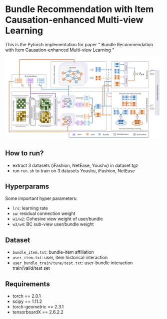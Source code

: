 # Bundle Recommendation with Item Causation-enhanced Multi-view Learning
This is the Pytorch implementation for paper " Bundle Recommendation with Item Causation-enhanced Multi-view Learning "

![model architecture](fig/math_model1_cropped-1.png)

## How to run?

- extract 3 datasets (iFashion, NetEase, Youshu) in dataset.tgz
- run `run.sh` to train on 3 datasets Youshu, iFashion, NetEase


## Hyperparams

Some important hyper parameters:
- `lrs`: learning rate
- `sw`: residual connection weight
- `w1/w2`: Cohesive view weight of user/bundle
- `w3/w4`: BC sub-view user/bundle weight


## Dataset

- `bundle_item.txt`: bundle-item affiliation 
- `user_item.txt`: user, item historical interaction
- `user_bundle_train/tune/test.txt`: user-bundle interaction train/valid/test set


## Requirements

- torch == 2.0.1
- scipy == 1.11.2
- torch-geometric == 2.3.1
- tensorboardX == 2.6.2.2